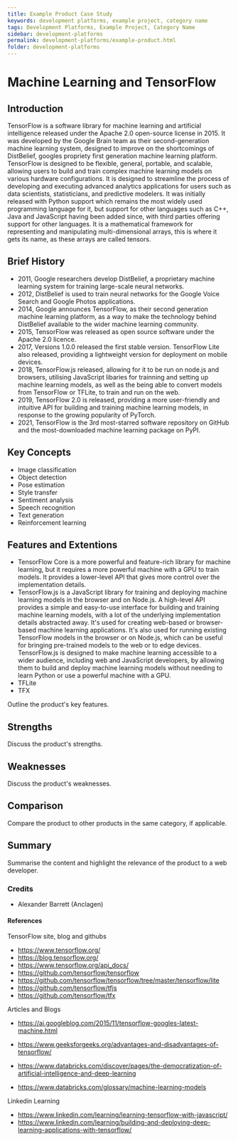 ```yaml
---
title: Example Product Case Study
keywords: development platforms, example project, category name
tags: Development Platforms, Example Project, Category Name
sidebar: development-platforms
permalink: development-platforms/example-product.html
folder: development-platforms
---
```

# Machine Learning and TensorFlow

## Introduction

TensorFlow is a software library for machine learning and artificial intelligence released under the Apache 2.0 open-source license in 2015. It was developed by the Google Brain team as their second-generation machine learning system, designed to improve on the shortcomings of DistBelief, googles propriety first generation machine learning platform. TensorFlow is designed to be flexible, general, portable, and scalable, allowing users to build and train complex machine learning models on various hardware configurations. It is designed to streamline the process of developing and executing advanced analytics applications for users such as data scientists, statisticians, and predictive modelers. It was initially released with Python support which remains the most widely used programming language for it, but support for other languages such as C++, Java and JavaScript having been added since, with third parties offering support for other languages. It is a mathematical framework for representing and manipulating multi-dimensional arrays, this is where it gets its name, as these arrays are called tensors.  


## Brief History

- 2011, Google researchers develop DistBelief, a proprietary machine learning system for training large-scale neural networks.
- 2012, DistBelief is used to train neural networks for the Google Voice Search and Google Photos applications.
- 2014, Google announces TensorFlow, as their second generation machine learning platform, as a way to make the technology behind DistBelief available to the wider machine learning community.
- 2015, TensorFlow was released as open source software under the Apache 2.0 licence.
- 2017, Versions 1.0.0 released the first stable version. TensorFlow Lite also released, providing a lightweight version for deployment on mobile devices.
- 2018, TensorFlow.js released, allowing for it to be run on node.js and browsers, utilising JavaScript libaries for trainning and setting up machine learning models, as well as the being able to convert models from TensorFlow or TFLite, to train and run on the web.
- 2019, TensorFlow 2.0 is released, providing a more user-friendly and intuitive API for building and training machine learning models, in response to the growing popularity of PyTorch.
- 2021, TensorFlow is the 3rd most-starred software repository on GitHub and the most-downloaded machine learning package on PyPI.


## Key Concepts

- Image classification
- Object detection
- Pose estimation
- Style transfer
- Sentiment analysis
- Speech recognition
- Text generation
- Reinforcement learning


## Features and Extentions

- TensorFlow Core is a more powerful and feature-rich library for machine learning, but it requires a more powerful machine with a GPU to train models. It provides a lower-level API that gives more control over the implementation details. 
- TensorFlow.js is a JavaScript library for training and deploying machine learning models in the browser and on Node.js. A high-level API provides a simple and easy-to-use interface for building and training machine learning models, with a lot of the underlying implementation details abstracted away.  It's used for creating web-based or browser-based machine learning applications. It's also used for running existing TensorFlow models in the browser or on Node.js, which can be useful for bringing pre-trained models to the web or to edge devices. TensorFlow.js is designed to make machine learning accessible to a wider audience, including web and JavaScript developers, by allowing them to build and deploy machine learning models without needing to learn Python or use a powerful machine with a GPU.
- TFLite
- TFX

Outline the product's key features.

## Strengths

Discuss the product's strengths.

## Weaknesses

Discuss the product's weaknesses.

## Comparison

Compare the product to other products in the same category, if applicable.

## Summary

Summarise the content and highlight the relevance of the product to a web developer.

### Credits

- Alexander Barrett (Anclagen)

#### References

TensorFlow site, blog and githubs
- https://www.tensorflow.org/
- https://blog.tensorflow.org/
- https://www.tensorflow.org/api_docs/
- https://github.com/tensorflow/tensorflow
- https://github.com/tensorflow/tensorflow/tree/master/tensorflow/lite
- https://github.com/tensorflow/tfjs
- https://github.com/tensorflow/tfx

Articles and Blogs
- https://ai.googleblog.com/2015/11/tensorflow-googles-latest-machine.html
- https://www.geeksforgeeks.org/advantages-and-disadvantages-of-tensorflow/

- https://www.databricks.com/discover/pages/the-democratization-of-artificial-intelligence-and-deep-learning
- https://www.databricks.com/glossary/machine-learning-models

Linkedin Learning
- https://www.linkedin.com/learning/learning-tensorflow-with-javascript/
- https://www.linkedin.com/learning/building-and-deploying-deep-learning-applications-with-tensorflow/
